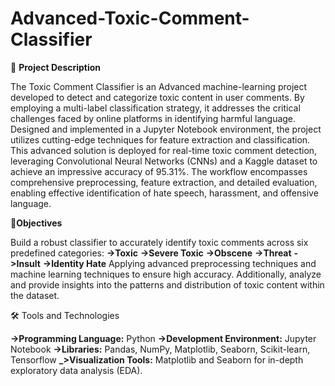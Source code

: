 # Advanced-Toxic-Comment-Classifier

📜 **Project Description**
 
The Toxic Comment Classifier is an Advanced machine-learning project developed to detect and categorize toxic content in user comments. By employing a multi-label classification strategy, it addresses the critical challenges faced by online platforms in identifying harmful language. Designed and implemented in a Jupyter Notebook environment, the project utilizes cutting-edge techniques for feature extraction and classification.
This advanced solution is deployed for real-time toxic comment detection, leveraging Convolutional Neural Networks (CNNs) and a Kaggle dataset to achieve an impressive accuracy of 95.31%. The workflow encompasses comprehensive preprocessing, feature extraction, and detailed evaluation, enabling effective identification of hate speech, harassment, and offensive language.

🎯**Objectives**

Build a robust classifier to accurately identify toxic comments across six predefined categories:
**->Toxic**
**->Severe Toxic**
**->Obscene**
**->Threat**
**->Insult**
**->Identity Hate**
Applying advanced preprocessing techniques and machine learning techniques  to ensure high accuracy. Additionally, analyze and provide insights into the patterns and distribution of toxic content within the dataset.

🛠️ Tools and Technologies

**->Programming Language:** Python
**->Development Environment:** Jupyter Notebook 
**->Libraries:** Pandas, NumPy, Matplotlib, Seaborn, Scikit-learn, Tensorflow
**_>Visualization Tools:** Matplotlib and Seaborn for in-depth exploratory data analysis (EDA).





